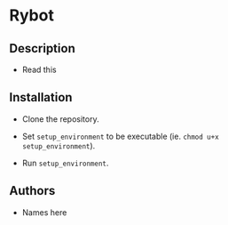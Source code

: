 # Rybot

## Description

* Read this

## Installation

* Clone the repository.

* Set `setup_environment` to be executable (ie. `chmod u+x setup_environment`).

* Run `setup_environment`.

## Authors

* Names here
